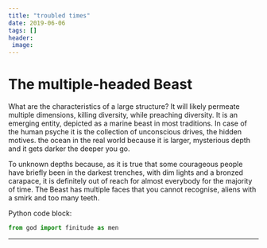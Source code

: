 ```yaml
---
title: "troubled times"
date: 2019-06-06
tags: []
header:
 image:
---
```

 # The multiple-headed Beast

 What are the characteristics of a large structure? It will likely permeate multiple dimensions, killing diversity, while preaching diversity. It is an emerging entity, depicted as a marine beast in most traditions. In case of the human psyche it is the collection of unconscious drives, the hidden motives. the ocean in the real world because it is larger, mysterious depth and it gets darker the deeper you go.

 To unknown depths because, as it is true that some courageous  people have briefly been in the darkest trenches, with dim lights and a bronzed carapace, it is definitely out of reach for almost everybody for the majority of time.
 The Beast has multiple faces that you cannot recognise, aliens with a smirk and too many teeth.

 Python code block:
 ``` python
 from god import finitude as men
 ```
 ---
